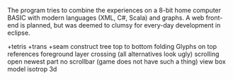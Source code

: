 The program tries to combine the experiences on a 8-bit home computer BASIC with modern languages (XML, C#, Scala) and graphs. A web front-end is planned, but was deemed to clumsy for every-day development in eclipse.

+tetris
+trans
+seam
construct tree
	top to bottom
folding
Glyphs on top
references
foreground layer
	crossing (all alternatives look ugly)
scrolling
	open newest part
	no scrollbar (game does not have such a thing)
view
	box model
	isotrop
	3d